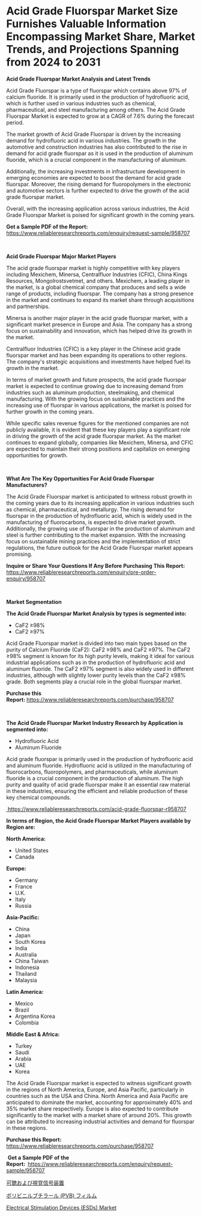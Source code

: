 <p><h1>Acid Grade Fluorspar Market Size Furnishes Valuable Information Encompassing Market Share, Market Trends, and Projections Spanning from 2024 to 2031</h1></p><p><strong>Acid Grade Fluorspar Market Analysis and Latest Trends</strong></p>
<p><p>Acid Grade Fluorspar is a type of fluorspar which contains above 97% of calcium fluoride. It is primarily used in the production of hydrofluoric acid, which is further used in various industries such as chemical, pharmaceutical, and steel manufacturing among others. The Acid Grade Fluorspar Market is expected to grow at a CAGR of 7.6% during the forecast period.</p><p>The market growth of Acid Grade Fluorspar is driven by the increasing demand for hydrofluoric acid in various industries. The growth in the automotive and construction industries has also contributed to the rise in demand for acid grade fluorspar as it is used in the production of aluminum fluoride, which is a crucial component in the manufacturing of aluminum.</p><p>Additionally, the increasing investments in infrastructure development in emerging economies are expected to boost the demand for acid grade fluorspar. Moreover, the rising demand for fluoropolymers in the electronic and automotive sectors is further expected to drive the growth of the acid grade fluorspar market.</p><p>Overall, with the increasing application across various industries, the Acid Grade Fluorspar Market is poised for significant growth in the coming years.</p></p>
<p><strong>Get a Sample PDF of the Report:&nbsp;</strong> <a href="https://www.reliableresearchreports.com/enquiry/request-sample/958707">https://www.reliableresearchreports.com/enquiry/request-sample/958707</a></p>
<p>&nbsp;</p>
<p><strong>Acid Grade Fluorspar Major Market Players</strong></p>
<p><p>The acid grade fluorspar market is highly competitive with key players including Mexichem, Minersa, Centralfluor Industries (CFIC), China Kings Resources, Mongolrostsvetmet, and others. Mexichem, a leading player in the market, is a global chemical company that produces and sells a wide range of products, including fluorspar. The company has a strong presence in the market and continues to expand its market share through acquisitions and partnerships.</p><p>Minersa is another major player in the acid grade fluorspar market, with a significant market presence in Europe and Asia. The company has a strong focus on sustainability and innovation, which has helped drive its growth in the market.</p><p>Centralfluor Industries (CFIC) is a key player in the Chinese acid grade fluorspar market and has been expanding its operations to other regions. The company's strategic acquisitions and investments have helped fuel its growth in the market.</p><p>In terms of market growth and future prospects, the acid grade fluorspar market is expected to continue growing due to increasing demand from industries such as aluminum production, steelmaking, and chemical manufacturing. With the growing focus on sustainable practices and the increasing use of fluorspar in various applications, the market is poised for further growth in the coming years.</p><p>While specific sales revenue figures for the mentioned companies are not publicly available, it is evident that these key players play a significant role in driving the growth of the acid grade fluorspar market. As the market continues to expand globally, companies like Mexichem, Minersa, and CFIC are expected to maintain their strong positions and capitalize on emerging opportunities for growth.</p></p>
<p>&nbsp;</p>
<p><strong>What Are The Key Opportunities For Acid Grade Fluorspar Manufacturers?</strong></p>
<p><p>The Acid Grade Fluorspar market is anticipated to witness robust growth in the coming years due to its increasing application in various industries such as chemical, pharmaceutical, and metallurgy. The rising demand for fluorspar in the production of hydrofluoric acid, which is widely used in the manufacturing of fluorocarbons, is expected to drive market growth. Additionally, the growing use of fluorspar in the production of aluminum and steel is further contributing to the market expansion. With the increasing focus on sustainable mining practices and the implementation of strict regulations, the future outlook for the Acid Grade Fluorspar market appears promising.</p></p>
<p><strong>Inquire or Share Your Questions If Any Before Purchasing This Report:</strong> <a href="https://www.reliableresearchreports.com/enquiry/pre-order-enquiry/958707">https://www.reliableresearchreports.com/enquiry/pre-order-enquiry/958707</a></p>
<p>&nbsp;</p>
<p><strong>Market Segmentation</strong></p>
<p><strong>The Acid Grade Fluorspar Market Analysis by types is segmented into:</strong></p>
<p><ul><li>CaF2 ≥98%</li><li>CaF2 ≥97%</li></ul></p>
<p><p>Acid Grade Fluorspar market is divided into two main types based on the purity of Calcium Fluoride (CaF2): CaF2 ≥98% and CaF2 ≥97%. The CaF2 ≥98% segment is known for its high purity levels, making it ideal for various industrial applications such as in the production of hydrofluoric acid and aluminum fluoride. The CaF2 ≥97% segment is also widely used in different industries, although with slightly lower purity levels than the CaF2 ≥98% grade. Both segments play a crucial role in the global fluorspar market.</p></p>
<p><strong>Purchase this Report:&nbsp;</strong><a href="https://www.reliableresearchreports.com/purchase/958707">https://www.reliableresearchreports.com/purchase/958707</a></p>
<p>&nbsp;</p>
<p><strong>The Acid Grade Fluorspar Market Industry Research by Application is segmented into:</strong></p>
<p><ul><li>Hydrofluoric Acid</li><li>Aluminum Fluoride</li></ul></p>
<p><p>Acid grade fluorspar is primarily used in the production of hydrofluoric acid and aluminum fluoride. Hydrofluoric acid is utilized in the manufacturing of fluorocarbons, fluoropolymers, and pharmaceuticals, while aluminum fluoride is a crucial component in the production of aluminum. The high purity and quality of acid grade fluorspar make it an essential raw material in these industries, ensuring the efficient and reliable production of these key chemical compounds.</p></p>
<p><a href="https://www.reliableresearchreports.com/acid-grade-fluorspar-r958707">&nbsp;https://www.reliableresearchreports.com/acid-grade-fluorspar-r958707</a></p>
<p><strong>In terms of Region, the Acid Grade Fluorspar Market Players available by Region are:</strong></p>
<p>
    <p> <strong> North America: </strong>
        <ul>
            <li>United States</li>
            <li>Canada</li>
        </ul>
        </p> 
    <p> <strong> Europe: </strong>
        <ul>
            <li>Germany</li>
            <li>France</li>
            <li>U.K.</li>
            <li>Italy</li>
            <li>Russia</li>
        </ul>
        </p> 
    <p> <strong> Asia-Pacific: </strong>
        <ul>
            <li>China</li>
            <li>Japan</li>
            <li>South Korea</li>
            <li>India</li>
            <li>Australia</li>
            <li>China Taiwan</li>
            <li>Indonesia</li>
            <li>Thailand</li>
            <li>Malaysia</li>
        </ul>
        </p> 
    <p> <strong> Latin America: </strong>
        <ul>
            <li>Mexico</li>
            <li>Brazil</li>
            <li>Argentina Korea</li>
            <li>Colombia</li>
        </ul>
        </p> 
    <p> <strong> Middle East & Africa: </strong>
        <ul>
            <li>Turkey</li>
            <li>Saudi</li>
            <li>Arabia</li>
            <li>UAE</li>
            <li>Korea</li>
        </ul>
    </p>
    </p>
<p><p>The Acid Grade Fluorspar market is expected to witness significant growth in the regions of North America, Europe, and Asia Pacific, particularly in countries such as the USA and China. North America and Asia Pacific are anticipated to dominate the market, accounting for approximately 40% and 35% market share respectively. Europe is also expected to contribute significantly to the market with a market share of around 20%. This growth can be attributed to increasing industrial activities and demand for fluorspar in these regions.</p></p>
<p><strong>Purchase this Report: </strong><a href="https://www.reliableresearchreports.com/purchase/958707">https://www.reliableresearchreports.com/purchase/958707</a></p>
<p>&nbsp;<strong>Get a Sample PDF of the Report:&nbsp;&nbsp;</strong><a href="https://www.reliableresearchreports.com/enquiry/request-sample/958707">https://www.reliableresearchreports.com/enquiry/request-sample/958707</a></p>
<p><strong></strong></p>
<p><p><a href="https://github.com/Fatimaklein1/Market-Research-Report-List-1/blob/main/356219884516.md">可聴および視覚信号装置</a></p><p><a href="https://github.com/LenoraKris2023/Market-Research-Report-List-1/blob/main/323295684517.md">ポリビニルブチラール (PVB) フィルム</a></p><p><a href="https://github.com/LibbySpencer2018/Market-Research-Report-List-1/blob/main/electrical-stimulation-devices-esds-market.md">Electrical Stimulation Devices (ESDs) Market</a></p></p>
